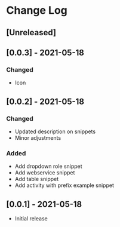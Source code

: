 # Change Log

## [Unreleased]

## [0.0.3] - 2021-05-18

### Changed

- Icon

## [0.0.2] - 2021-05-18

### Changed

- Updated description on snippets
- Minor adjustments

### Added

- Add dropdown role snippet
- Add webservice snippet
- Add table snippet
- Add activity with prefix example snippet

## [0.0.1] - 2021-05-18

- Initial release
